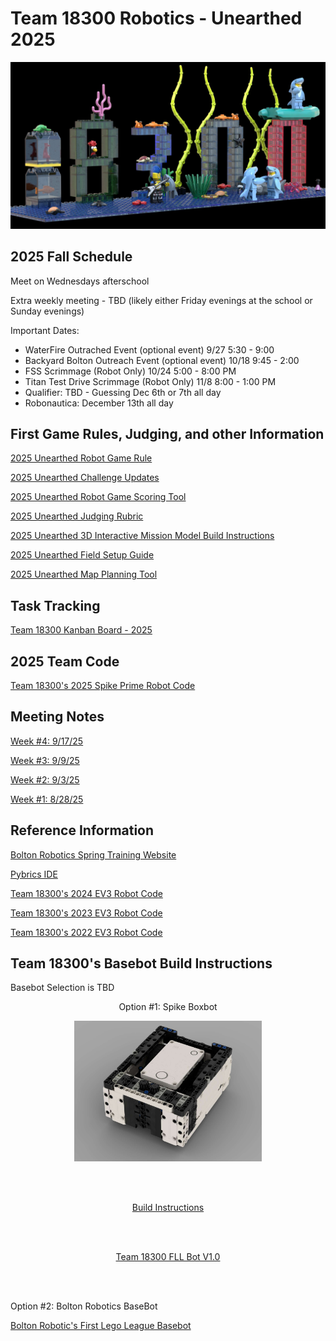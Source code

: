 # Team 18300 Robotics - Unearthed 2025
<center>
<img src="team18300_2026.jpg" width="800">
</center>

## 2025 Fall Schedule
  Meet on Wednesdays afterschool
  
  Extra weekly meeting - TBD (likely either Friday evenings at the school or Sunday evenings)
  
  Important Dates:
  - WaterFire Outrached Event (optional event) 9/27 5:30 - 9:00 
  - Backyard Bolton Outreach Event  (optional event) 10/18 9:45 - 2:00
  - FSS Scrimmage (Robot Only) 10/24 5:00 - 8:00 PM
  - Titan Test Drive Scrimmage (Robot Only) 11/8 8:00 - 1:00 PM
  - Qualifier: TBD - Guessing Dec 6th or 7th all day
  - Robonautica: December 13th all day 

## First Game Rules, Judging, and other Information
[2025 Unearthed Robot Game Rule](https://firstinspires.blob.core.windows.net/fll/challenge/2025-26/fll-challenge-unearthed-rgr.pdf)

[2025 Unearthed Challenge Updates](https://firstinspires.blob.core.windows.net/fll/challenge/2025-26/fll-challenge-unearthed-challenge-updates.pdf)

[2025 Unearthed Robot Game Scoring Tool](https://eventhub.firstinspires.org/scoresheet)

[2025 Unearthed Judging Rubric](https://firstinspires.blob.core.windows.net/fll/challenge/2025-26/fll-challenge-unearthed-rubrics-color.pdf)

[2025 Unearthed 3D Interactive Mission Model Build Instructions](https://www.fllcasts.com/competitions/first-lego-league/2025-unearthed/building-instructions)

[2025 Unearthed Field Setup Guide](https://firstinspires.blob.core.windows.net/fll/challenge/2025-26/fll-challenge-unearthed-field-setup-reference-guide.pdf)

[2025 Unearthed Map Planning Tool](https://flltools.flltutorials.com/drawplan)

## Task Tracking
[Team 18300 Kanban Board - 2025](https://team18300.atlassian.net/jira/your-work)

## 2025 Team Code
[Team 18300's 2025 Spike Prime Robot Code](https://github.com/fll-18300/fall_2025)

## Meeting Notes

[Week #4: 9/17/25](https://fll-18300.github.io/home/weekly_updates/sept17/sept17.html)


[Week #3: 9/9/25](https://fll-18300.github.io/home/weekly_updates/sept10/sept10.html)

[Week #2: 9/3/25](https://fll-18300.github.io/home/weekly_updates/sept3/sept3.html)

[Week #1: 8/28/25](https://fll-18300.github.io/home/weekly_updates/week828.html)

## Reference Information
[Bolton Robotics Spring Training Website](https://fssfll.github.io/fssfll/spike/index.html)

[Pybrics IDE](https://code.pybricks.com/)

[Team 18300's 2024 EV3 Robot Code](https://github.com/fll-18300/fall_2024)

[Team 18300's 2023 EV3 Robot Code](https://github.com/fll-18300/fall_2023)

[Team 18300's 2022 EV3 Robot Code](https://github.com/fll-18300/fall_2022)

## Team 18300's Basebot Build Instructions
Basebot Selection is TBD
<CENTER>
  
Option #1: Spike Boxbot <BR>

  <IMG SRC="18300_bot_v1.jpg" width="300">
  
  <BR><BR>
  
  <A HREF="https://github.com/fll-18300/basebot_build_instructions/blob/main/18300_bot_v1p0.pdf">Build Instructions</A>

  <BR><BR>
  
  <a class="buildin3d-instructions" href="https://platform.buildin3d.com/instructions/6216-team-18300-fll-bot-v1-0" width="710" height="590">Team 18300 FLL Bot V1.0</a><script async src="https://platform.buildin3d.com/embed_widget.js"></script>

  <BR><BR>
  
</CENTER>

Option #2: Bolton Robotics BaseBot

<a class="buildin3d-instructions" href="https://platform.buildin3d.com/instructions/4136-bolton-robotic-s-first-lego-league-basebot" width="710" height="590">Bolton Robotic's First Lego League Basebot</a><script async src="https://platform.buildin3d.com/embed_widget.js"></script>
